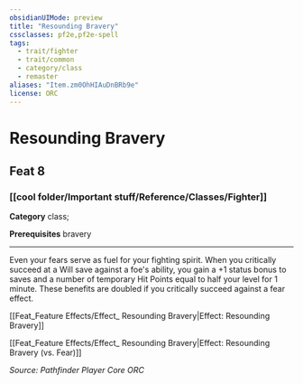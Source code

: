 ```yaml
---
obsidianUIMode: preview
title: "Resounding Bravery"
cssclasses: pf2e,pf2e-spell
tags:
  - trait/fighter
  - trait/common
  - category/class
  - remaster
aliases: "Item.zm0OhHIAuDnBRb9e"
license: ORC
---
```

# Resounding Bravery
## Feat 8
### [[cool folder/Important stuff/Reference/Classes/Fighter]]

**Category** class; 



**Prerequisites** bravery
* * *
Even your fears serve as fuel for your fighting spirit. When you critically succeed at a Will save against a foe's ability, you gain a +1 status bonus to saves and a number of temporary Hit Points equal to half your level for 1 minute. These benefits are doubled if you critically succeed against a fear effect.

[[Feat_Feature Effects/Effect_ Resounding Bravery|Effect: Resounding Bravery]]

[[Feat_Feature Effects/Effect_ Resounding Bravery|Effect: Resounding Bravery (vs. Fear)]]

*Source: Pathfinder Player Core*
*ORC*